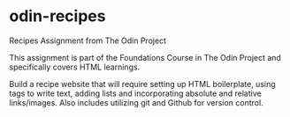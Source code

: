 # odin-recipes
Recipes Assignment from The Odin Project

This assignment is part of the Foundations Course in The Odin Project and specifically covers HTML learnings.

Build a recipe website that will require setting up HTML boilerplate, using tags to write text, adding lists and incorporating absolute and relative links/images.  Also includes utilizing git and Github for version control.